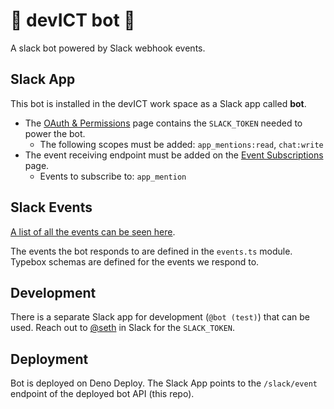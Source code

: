 # 🤖 devICT bot 🤖

A slack bot powered by Slack webhook events.

## Slack App

This bot is installed in the devICT work space as a Slack app called **bot**.

- The [OAuth & Permissions](https://api.slack.com/apps/A07B9TL6EMT/oauth) page contains the `SLACK_TOKEN` needed to power the bot.
  - The following scopes must be added: `app_mentions:read`, `chat:write`
- The event receiving endpoint must be added on the [Event Subscriptions](https://api.slack.com/apps/A07B9TL6EMT/event-subscriptions) page.
  - Events to subscribe to: `app_mention`

## Slack Events

[A list of all the events can be seen here](https://api.slack.com/events).

The events the bot responds to are defined in the `events.ts` module. Typebox schemas are defined for the events we respond to.

## Development

There is a separate Slack app for development (`@bot (test)`) that can be used. Reach out to [@seth](https://devict.slack.com/archives/D19FFBMPB) in Slack for the `SLACK_TOKEN`.

## Deployment

Bot is deployed on Deno Deploy. The Slack App points to the `/slack/event` endpoint of the deployed bot API (this repo).
